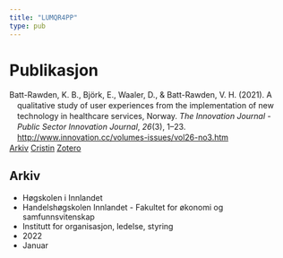 ```yaml
---
title: "LUMQR4PP"
type: pub
---
```

<h1>Publikasjon</h1>
<article id="csl-bib-container-LUMQR4PP" class="csl-bib-container">
  <div class="csl-bib-body" style="line-height: 1.35; padding-left: 1em; text-indent:-1em;">
  <div class="csl-entry">Batt-Rawden, K. B., Bj&#xF6;rk, E., Waaler, D., &amp; Batt-Rawden, V. H. (2021). A qualitative study of user experiences from the implementation of new technology in healthcare services, Norway. <i>The Innovation Journal - Public Sector Innovation Journal</i>, <i>26</i>(3), 1&#x2013;23. <a href="http://www.innovation.cc/volumes-issues/vol26-no3.htm">http://www.innovation.cc/volumes-issues/vol26-no3.htm</a></div>
</div>
  <div class="csl-bib-buttons">
    <a href="#taxonomy-article-LUMQR4PP" class="csl-bib-button">Arkiv</a>
    <a href alt="Cristin URL" class="csl-bib-button">Cristin</a>
    <a href alt="Zotero URL" class="csl-bib-button">Zotero</a>
  </div>
  <div id="csl-bib-meta-container-LUMQR4PP"></div>
</article>
<div id="csl-bib-meta-LUMQR4PP" class="csl-bib-meta">
  <article id="taxonomy-article-LUMQR4PP" class="taxonomy-article">
    <h1>Arkiv</h1>
    <ul>
      <li>Høgskolen i Innlandet</li>
      <li>Handelshøgskolen Innlandet - Fakultet for økonomi og samfunnsvitenskap</li>
      <li>Institutt for organisasjon, ledelse, styring</li>
      <li>2022</li>
      <li>Januar</li>
    </ul>
  </article>
</div>
